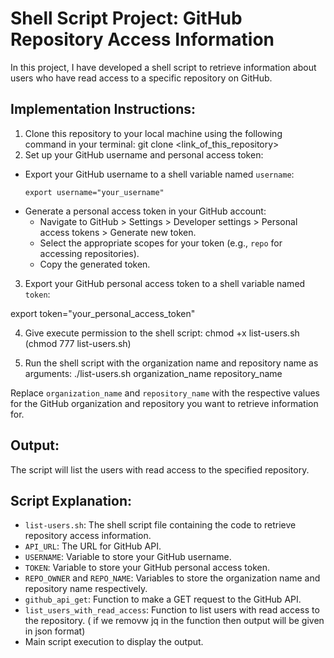 
# Shell Script Project: GitHub Repository Access Information

In this project, I have developed a shell script to retrieve information about users who have read access to a specific repository on GitHub.

## Implementation Instructions:
1. Clone this repository to your local machine using the following command in your terminal:
git clone <link_of_this_repository>
2. Set up your GitHub username and personal access token:
- Export your GitHub username to a shell variable named `username`:
  ```
  export username="your_username"
  ```
- Generate a personal access token in your GitHub account:
  - Navigate to GitHub > Settings > Developer settings > Personal access tokens > Generate new token.
  - Select the appropriate scopes for your token (e.g., `repo` for accessing repositories).
  - Copy the generated token.

3. Export your GitHub personal access token to a shell variable named `token`:

  export token="your_personal_access_token"

4. Give execute permission to the shell script:
  chmod +x list-users.sh (chmod 777 list-users.sh)

5. Run the shell script with the organization name and repository name as arguments:
  ./list-users.sh organization_name repository_name

Replace `organization_name` and `repository_name` with the respective values for the GitHub organization and repository you want to retrieve information for.

## Output:

The script will list the users with read access to the specified repository.

## Script Explanation:

- `list-users.sh`: The shell script file containing the code to retrieve repository access information.
- `API_URL`: The URL for GitHub API.
- `USERNAME`: Variable to store your GitHub username.
- `TOKEN`: Variable to store your GitHub personal access token.
- `REPO_OWNER` and `REPO_NAME`: Variables to store the organization name and repository name respectively.
- `github_api_get`: Function to make a GET request to the GitHub API.
- `list_users_with_read_access`: Function to list users with read access to the repository. (  if we removw jq in the function then output will be given in json format)
- Main script execution to display the output.

  
